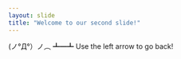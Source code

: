 ```yaml
---
layout: slide
title: "Welcome to our second slide!"
---
```

(ノ°Д°）ノ︵ ┻━┻ 
Use the left arrow to go back!
